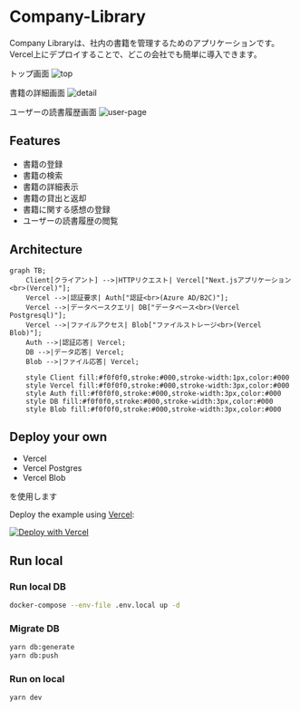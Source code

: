 # Company-Library

Company Libraryは、社内の書籍を管理するためのアプリケーションです。  
Vercel上にデプロイすることで、どこの会社でも簡単に導入できます。

トップ画面
![top](https://github.com/company-library/company-library/assets/10972787/eb0a9379-a1d6-4b27-8aa8-a85b217645bc)

書籍の詳細画面
![detail](https://github.com/company-library/company-library/assets/10972787/eceb4b5b-548c-431a-b934-6e63a9bd5d1d)

ユーザーの読書履歴画面
![user-page](https://github.com/company-library/company-library/assets/10972787/6e3ce2cb-212c-46ae-9b67-9b334b91edf2)

## Features

- 書籍の登録
- 書籍の検索
- 書籍の詳細表示
- 書籍の貸出と返却
- 書籍に関する感想の登録
- ユーザーの読書履歴の閲覧

## Architecture

```mermaid
graph TB;
    Client[クライアント] -->|HTTPリクエスト| Vercel["Next.jsアプリケーション<br>(Vercel)"];
    Vercel -->|認証要求| Auth["認証<br>(Azure AD/B2C)"];
    Vercel -->|データベースクエリ| DB["データベース<br>(Vercel Postgresql)"];
    Vercel -->|ファイルアクセス| Blob["ファイルストレージ<br>(Vercel Blob)"];
    Auth -->|認証応答| Vercel;
    DB -->|データ応答| Vercel;
    Blob -->|ファイル応答| Vercel;

    style Client fill:#f0f0f0,stroke:#000,stroke-width:1px,color:#000
    style Vercel fill:#f0f0f0,stroke:#000,stroke-width:3px,color:#000
    style Auth fill:#f0f0f0,stroke:#000,stroke-width:3px,color:#000
    style DB fill:#f0f0f0,stroke:#000,stroke-width:3px,color:#000
    style Blob fill:#f0f0f0,stroke:#000,stroke-width:3px,color:#000
```

## Deploy your own

- Vercel
- Vercel Postgres
- Vercel Blob

を使用します

Deploy the example using [Vercel](https://vercel.com):

[![Deploy with Vercel](https://vercel.com/button)](https://vercel.com/new/clone?repository-url=https%3A%2F%2Fgithub.com%2Fcompany-library%2Fcompany-library)

## Run local

### Run local DB

```bash
docker-compose --env-file .env.local up -d  
```

### Migrate DB

```bash
yarn db:generate
yarn db:push
```

### Run on local

```bash
yarn dev
```
